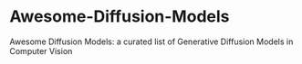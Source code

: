 # Awesome-Diffusion-Models
Awesome Diffusion Models: a curated list of Generative Diffusion Models in Computer Vision
